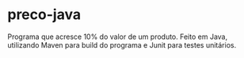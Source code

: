 # preco-java
Programa que acresce 10% do valor de um produto.
Feito em Java, utilizando Maven para build do programa e Junit para testes unitários.
